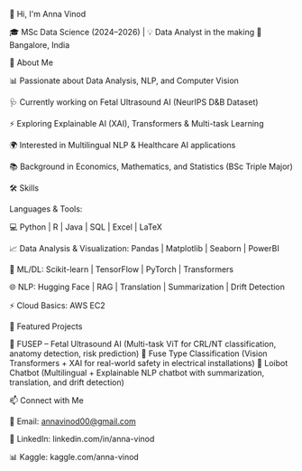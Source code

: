 👋 Hi, I'm Anna Vinod

🎓 MSc Data Science (2024–2026) | 💡 Data Analyst in the making
📍 Bangalore, India

🚀 About Me

📊 Passionate about Data Analysis, NLP, and Computer Vision

🩺 Currently working on Fetal Ultrasound AI (NeurIPS D&B Dataset)

⚡ Exploring Explainable AI (XAI), Transformers & Multi-task Learning

🌍 Interested in Multilingual NLP & Healthcare AI applications

📚 Background in Economics, Mathematics, and Statistics (BSc Triple Major)

🛠️ Skills

Languages & Tools:

💻 Python | R | Java | SQL | Excel | LaTeX

📈 Data Analysis & Visualization: Pandas | Matplotlib | Seaborn | PowerBI

🤖 ML/DL: Scikit-learn | TensorFlow | PyTorch | Transformers

🌐 NLP: Hugging Face | RAG | Translation | Summarization | Drift Detection

⚡ Cloud Basics: AWS EC2

📂 Featured Projects

🔹 FUSEP – Fetal Ultrasound AI
 (Multi-task ViT for CRL/NT classification, anatomy detection, risk prediction)
🔹 Fuse Type Classification
 (Vision Transformers + XAI for real-world safety in electrical installations)
🔹 Loibot Chatbot
 (Multilingual + Explainable NLP chatbot with summarization, translation, and drift detection)

📫 Connect with Me

📧 Email: annavinod00@gmail.com

💼 LinkedIn: linkedin.com/in/anna-vinod

📊 Kaggle: kaggle.com/anna-vinod
